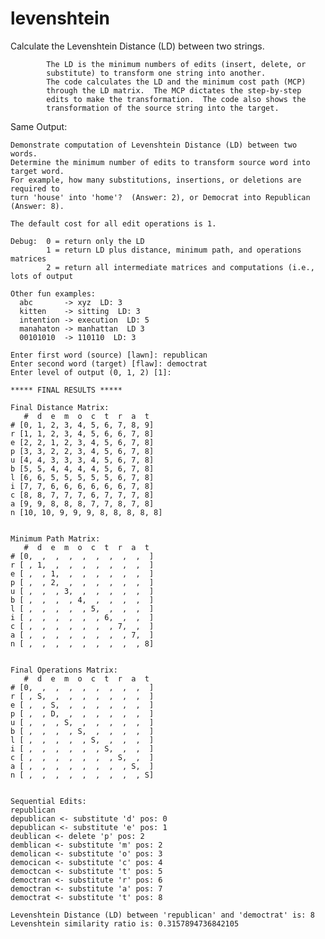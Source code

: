 # levenshtein
Calculate the Levenshtein Distance (LD) between two strings.

            The LD is the minimum numbers of edits (insert, delete, or
            substitute) to transform one string into another.
            The code calculates the LD and the minimum cost path (MCP)
            through the LD matrix.  The MCP dictates the step-by-step
            edits to make the transformation.  The code also shows the
            transformation of the source string into the target.
			
Same Output:

    Demonstrate computation of Levenshtein Distance (LD) between two words.
    Determine the minimum number of edits to transform source word into target word.
    For example, how many substitutions, insertions, or deletions are required to
    turn 'house' into 'home'?  (Answer: 2), or Democrat into Republican (Answer: 8).
    
    The default cost for all edit operations is 1.
    
    Debug:  0 = return only the LD
            1 = return LD plus distance, minimum path, and operations matrices
            2 = return all intermediate matrices and computations (i.e., lots of output
    
    Other fun examples:
      abc       -> xyz  LD: 3
      kitten    -> sitting  LD: 3
      intention -> execution  LD: 5
      manahaton -> manhattan  LD 3
      00101010  -> 110110  LD: 3
    
    Enter first word (source) [lawn]: republican
    Enter second word (target) [flaw]: democtrat
    Enter level of output (0, 1, 2) [1]:
    
    ***** FINAL RESULTS *****
    
    Final Distance Matrix:
       #  d  e  m  o  c  t  r  a  t
    # [0, 1, 2, 3, 4, 5, 6, 7, 8, 9]
    r [1, 1, 2, 3, 4, 5, 6, 6, 7, 8]
    e [2, 2, 1, 2, 3, 4, 5, 6, 7, 8]
    p [3, 3, 2, 2, 3, 4, 5, 6, 7, 8]
    u [4, 4, 3, 3, 3, 4, 5, 6, 7, 8]
    b [5, 5, 4, 4, 4, 4, 5, 6, 7, 8]
    l [6, 6, 5, 5, 5, 5, 5, 6, 7, 8]
    i [7, 7, 6, 6, 6, 6, 6, 6, 7, 8]
    c [8, 8, 7, 7, 7, 6, 7, 7, 7, 8]
    a [9, 9, 8, 8, 8, 7, 7, 8, 7, 8]
    n [10, 10, 9, 9, 9, 8, 8, 8, 8, 8]
    
    
    Minimum Path Matrix:
       #  d  e  m  o  c  t  r  a  t
    # [0,  ,  ,  ,  ,  ,  ,  ,  ,  ]
    r [ , 1,  ,  ,  ,  ,  ,  ,  ,  ]
    e [ ,  , 1,  ,  ,  ,  ,  ,  ,  ]
    p [ ,  , 2,  ,  ,  ,  ,  ,  ,  ]
    u [ ,  ,  , 3,  ,  ,  ,  ,  ,  ]
    b [ ,  ,  ,  , 4,  ,  ,  ,  ,  ]
    l [ ,  ,  ,  ,  , 5,  ,  ,  ,  ]
    i [ ,  ,  ,  ,  ,  , 6,  ,  ,  ]
    c [ ,  ,  ,  ,  ,  ,  , 7,  ,  ]
    a [ ,  ,  ,  ,  ,  ,  ,  , 7,  ]
    n [ ,  ,  ,  ,  ,  ,  ,  ,  , 8]
    
    
    Final Operations Matrix:
       #  d  e  m  o  c  t  r  a  t
    # [0,  ,  ,  ,  ,  ,  ,  ,  ,  ]
    r [ , S,  ,  ,  ,  ,  ,  ,  ,  ]
    e [ ,  , S,  ,  ,  ,  ,  ,  ,  ]
    p [ ,  , D,  ,  ,  ,  ,  ,  ,  ]
    u [ ,  ,  , S,  ,  ,  ,  ,  ,  ]
    b [ ,  ,  ,  , S,  ,  ,  ,  ,  ]
    l [ ,  ,  ,  ,  , S,  ,  ,  ,  ]
    i [ ,  ,  ,  ,  ,  , S,  ,  ,  ]
    c [ ,  ,  ,  ,  ,  ,  , S,  ,  ]
    a [ ,  ,  ,  ,  ,  ,  ,  , S,  ]
    n [ ,  ,  ,  ,  ,  ,  ,  ,  , S]
    
    
    Sequential Edits:
    republican
    depublican <- substitute 'd' pos: 0
    depublican <- substitute 'e' pos: 1
    deublican <- delete 'p' pos: 2
    demblican <- substitute 'm' pos: 2
    demolican <- substitute 'o' pos: 3
    democican <- substitute 'c' pos: 4
    democtcan <- substitute 't' pos: 5
    democtran <- substitute 'r' pos: 6
    democtran <- substitute 'a' pos: 7
    democtrat <- substitute 't' pos: 8
    
    Levenshtein Distance (LD) between 'republican' and 'democtrat' is: 8
    Levenshtein similarity ratio is: 0.3157894736842105
